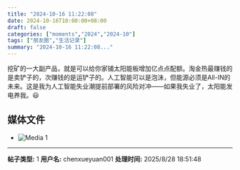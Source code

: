 ```yaml
---
title: "2024-10-16 11:22:08"
date: 2024-10-16T10:00:00+08:00
draft: false
categories: ["moments","2024","2024-10"]
tags: ["朋友圈","生活记录"]
summary: "2024-10-16 11:22:08..."
---
```


挖矿的一大副产品，就是可以给你家铺太阳能板增加亿点点配额。淘金热最赚钱的是卖铲子的，次赚钱的是运铲子的。人工智能可以是泡沫，但能源必须是All-IN的未来。这是我为人工智能失业潮提前部署的风险对冲——如果我失业了，太阳能发电养我。😃

## 媒体文件

- ![Media 1](/Moments/photos/2024-10-16/202410161122080.jpg)

---

**帖子类型:** 1
**用户名:** chenxueyuan001
**处理时间:** 2025/8/28 18:51:48
